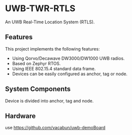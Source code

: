 # UWB-TWR-RTLS

An UWB Real-Time Location System (RTLS). 

## Features
This project implements the following features:

- Using Qorvo/Decawave DW3000/DW1000 UWB radios.
- Based on Zephyr RTOS.
- Using IEEE 802.15.4 standard data frame.
- Devices can be easily configured as anchor, tag or node.

## System Components

Device is divided into anchor, tag and node.

## Hardware

use https://github.com/vacabun/uwb-demoBoard

